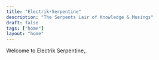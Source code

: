 ```yaml
---
title: "Electrik⚡️Serpentine"
description: "The Serpents Lair of Knowledge & Musings"
draft: false
tags: ["home"]
layout: "home"
---
```


Welcome to Electrik Serpentine,.